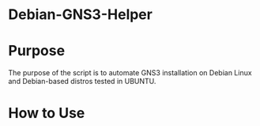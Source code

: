 # Debian-GNS3-Helper
# Purpose
The purpose of the script is to automate GNS3 installation on Debian Linux and Debian-based distros tested in UBUNTU.
# How to Use

